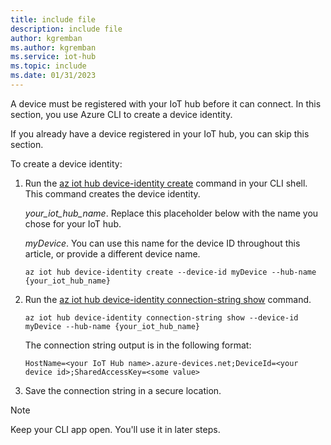 ```yaml
---
title: include file
description: include file
author: kgremban
ms.author: kgremban
ms.service: iot-hub
ms.topic: include
ms.date: 01/31/2023
---
```


A device must be registered with your IoT hub before it can connect. In this section, you use Azure CLI to create a device identity.

If you already have a device registered in your IoT hub, you can skip this section.

To create a device identity:

1. Run the [az iot hub device-identity create](/cli/azure/iot/hub/device-identity#az-iot-hub-device-identity-create) command in your CLI shell. This command creates the device identity.

    *your_iot_hub_name*. Replace this placeholder below with the name you chose for your IoT hub.

    *myDevice*. You can use this name for the device ID throughout this article, or provide a different device name.

    ```azurecli-interactive
    az iot hub device-identity create --device-id myDevice --hub-name {your_iot_hub_name}
    ```

1. Run the [az iot hub device-identity connection-string show](/cli/azure/iot/hub/device-identity/connection-string#az-iot-hub-device-identity-connection-string-show) command.

    ```azurecli-interactive
    az iot hub device-identity connection-string show --device-id myDevice --hub-name {your_iot_hub_name}
    ```

    The connection string output is in the following format:

    ```Output
    HostName=<your IoT Hub name>.azure-devices.net;DeviceId=<your device id>;SharedAccessKey=<some value>
    ```

1. Save the connection string in a secure location.

> [!NOTE]
> Keep your CLI app open. You'll use it in later steps.
